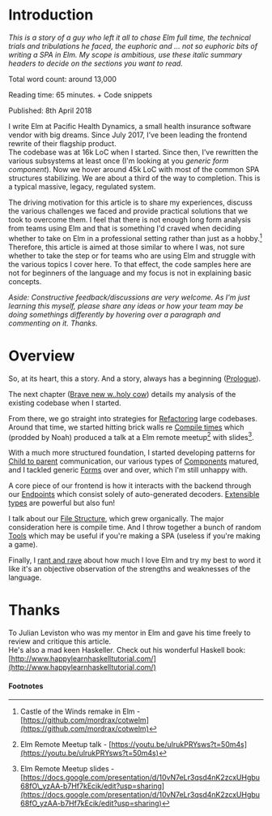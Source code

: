 # Introduction

_This is a story of a guy who left it all to chase Elm full time, the technical trials and tribulations he faced, the euphoric and … not so euphoric bits of writing a SPA in Elm. My scope is ambitious, use these italic summary headers to decide on the sections you want to read._

Total word count: around 13,000

Reading time: 65 minutes. + Code snippets

Published: 8th April 2018

I write Elm at Pacific Health Dynamics, a small health insurance software vendor with big dreams. Since July 2017, I’ve been leading the frontend rewrite of their flagship product.  
The codebase was at 16k LoC when I started. Since then, I’ve rewritten the various subsystems at least once \(I'm looking at you _generic form component_\). Now we hover around 45k LoC with most of the common SPA structures stabilizing. We are about a third of the way to completion. This is a typical massive, legacy, regulated system.

The driving motivation for this article is to share my experiences, discuss the various challenges we faced and provide practical solutions that we took to overcome them. I feel that there is not enough long form analysis from teams using Elm and that is something I'd craved when deciding whether to take on Elm in a professional setting rather than just as a hobby.[^1] Therefore, this article is aimed at those similar to where I was, not sure whether to take the step or for teams who are using Elm and struggle with the various topics I cover here. To that effect, the code samples here are not for beginners of the language and my focus is not in explaining basic concepts.

_Aside: Constructive feedback/discussions are very welcome. As I'm just learning this myself, please share any ideas or how your team may be doing somethings differently by hovering over a paragraph and commenting on it. Thanks._

# Overview

So, at its heart, this a story. And a story, always has a beginning \([Prologue](/chapters/prologue.md)\).

The next chapter \([Brave new w..holy cow](/chapters/brave-new-world.md)\) details my analysis of the existing codebase when I started.

From there, we go straight into strategies for [Refactoring](/chapters/refactoring.md) large codebases. Around that time, we started hitting brick walls re [Compile times](/chapters/compile-time.md) which \(prodded by Noah\) produced a talk at a Elm remote meetup[^2] with slides[^3].

With a much more structured foundation, I started developing patterns for [Child to parent](/chapters/child-to-parent.md) communication, our various types of [Components](/chapters/components.md) matured, and I tackled generic [Forms](/chapters/forms.md) over and over, which I'm still unhappy with.

A core piece of our frontend is how it interacts with the backend through our [Endpoints](/chapters/endpoints.md) which consist solely of auto-generated decoders. [Extensible types](/chapters/extensible-type-hell.md) are powerful but also fun!

I talk about our [File Structure](/chapters/file-structure.md), which grew organically. The major consideration here is compile time. And I throw together a bunch of random [Tools](/chapters/tools.md) which may be useful if you're making a SPA \(useless if you're making a game\).

Finally, I [rant and rave](/chapters/final-words.md) about how much I love Elm and try my best to word it like it's an objective observation of the strengths and weaknesses of the language.

# Thanks

To Julian Leviston who was my mentor in Elm and gave his time freely to review and critique this article.  
He's also a mad keen Haskeller. Check out his wonderful Haskell book: [http://www.happylearnhaskelltutorial.com/](http://www.happylearnhaskelltutorial.com/)

#### Footnotes

[^1]: Castle of the Winds remake in Elm - [https://github.com/mordrax/cotwelm](https://github.com/mordrax/cotwelm)

[^2]: Elm Remote Meetup talk - [https://youtu.be/ulrukPRYsws?t=50m4s](https://youtu.be/ulrukPRYsws?t=50m4s)

[^3]: Elm Remote Meetup slides - [https://docs.google.com/presentation/d/10vN7eLr3qsd4nK2zcxUHgbu68fO\_yzAA-b7Hf7kEcik/edit?usp=sharing](https://docs.google.com/presentation/d/10vN7eLr3qsd4nK2zcxUHgbu68fO_yzAA-b7Hf7kEcik/edit?usp=sharing)

